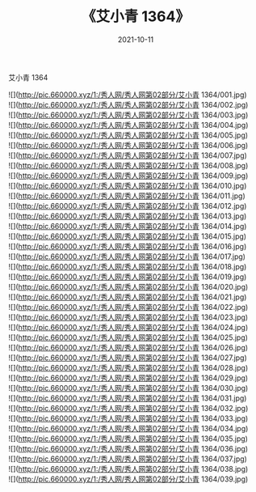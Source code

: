 ﻿---
layout: post
title:  《艾小青 1364》
date:   2021-10-11
img: http://pic.660000.xyz/1:/秀人网/秀人网第02部分/艾小青 1364/000.jpg
categories: [美女, 清纯, 唯美]
---

艾小青 1364

  ![](http://pic.660000.xyz/1:/秀人网/秀人网第02部分/艾小青 1364/001.jpg) <br> ![](http://pic.660000.xyz/1:/秀人网/秀人网第02部分/艾小青 1364/002.jpg) <br> ![](http://pic.660000.xyz/1:/秀人网/秀人网第02部分/艾小青 1364/003.jpg) <br> ![](http://pic.660000.xyz/1:/秀人网/秀人网第02部分/艾小青 1364/004.jpg) <br> ![](http://pic.660000.xyz/1:/秀人网/秀人网第02部分/艾小青 1364/005.jpg) <br> ![](http://pic.660000.xyz/1:/秀人网/秀人网第02部分/艾小青 1364/006.jpg) <br> ![](http://pic.660000.xyz/1:/秀人网/秀人网第02部分/艾小青 1364/007.jpg) <br> ![](http://pic.660000.xyz/1:/秀人网/秀人网第02部分/艾小青 1364/008.jpg) <br> ![](http://pic.660000.xyz/1:/秀人网/秀人网第02部分/艾小青 1364/009.jpg) <br> ![](http://pic.660000.xyz/1:/秀人网/秀人网第02部分/艾小青 1364/010.jpg) <br> ![](http://pic.660000.xyz/1:/秀人网/秀人网第02部分/艾小青 1364/011.jpg) <br> ![](http://pic.660000.xyz/1:/秀人网/秀人网第02部分/艾小青 1364/012.jpg) <br> ![](http://pic.660000.xyz/1:/秀人网/秀人网第02部分/艾小青 1364/013.jpg) <br> ![](http://pic.660000.xyz/1:/秀人网/秀人网第02部分/艾小青 1364/014.jpg) <br> ![](http://pic.660000.xyz/1:/秀人网/秀人网第02部分/艾小青 1364/015.jpg) <br> ![](http://pic.660000.xyz/1:/秀人网/秀人网第02部分/艾小青 1364/016.jpg) <br> ![](http://pic.660000.xyz/1:/秀人网/秀人网第02部分/艾小青 1364/017.jpg) <br> ![](http://pic.660000.xyz/1:/秀人网/秀人网第02部分/艾小青 1364/018.jpg) <br> ![](http://pic.660000.xyz/1:/秀人网/秀人网第02部分/艾小青 1364/019.jpg) <br> ![](http://pic.660000.xyz/1:/秀人网/秀人网第02部分/艾小青 1364/020.jpg) <br> ![](http://pic.660000.xyz/1:/秀人网/秀人网第02部分/艾小青 1364/021.jpg) <br> ![](http://pic.660000.xyz/1:/秀人网/秀人网第02部分/艾小青 1364/022.jpg) <br> ![](http://pic.660000.xyz/1:/秀人网/秀人网第02部分/艾小青 1364/023.jpg) <br> ![](http://pic.660000.xyz/1:/秀人网/秀人网第02部分/艾小青 1364/024.jpg) <br> ![](http://pic.660000.xyz/1:/秀人网/秀人网第02部分/艾小青 1364/025.jpg) <br> ![](http://pic.660000.xyz/1:/秀人网/秀人网第02部分/艾小青 1364/026.jpg) <br> ![](http://pic.660000.xyz/1:/秀人网/秀人网第02部分/艾小青 1364/027.jpg) <br> ![](http://pic.660000.xyz/1:/秀人网/秀人网第02部分/艾小青 1364/028.jpg) <br> ![](http://pic.660000.xyz/1:/秀人网/秀人网第02部分/艾小青 1364/029.jpg) <br> ![](http://pic.660000.xyz/1:/秀人网/秀人网第02部分/艾小青 1364/030.jpg) <br> ![](http://pic.660000.xyz/1:/秀人网/秀人网第02部分/艾小青 1364/031.jpg) <br> ![](http://pic.660000.xyz/1:/秀人网/秀人网第02部分/艾小青 1364/032.jpg) <br> ![](http://pic.660000.xyz/1:/秀人网/秀人网第02部分/艾小青 1364/033.jpg) <br> ![](http://pic.660000.xyz/1:/秀人网/秀人网第02部分/艾小青 1364/034.jpg) <br> ![](http://pic.660000.xyz/1:/秀人网/秀人网第02部分/艾小青 1364/035.jpg) <br> ![](http://pic.660000.xyz/1:/秀人网/秀人网第02部分/艾小青 1364/036.jpg) <br> ![](http://pic.660000.xyz/1:/秀人网/秀人网第02部分/艾小青 1364/037.jpg) <br> ![](http://pic.660000.xyz/1:/秀人网/秀人网第02部分/艾小青 1364/038.jpg) <br> ![](http://pic.660000.xyz/1:/秀人网/秀人网第02部分/艾小青 1364/039.jpg) <br>